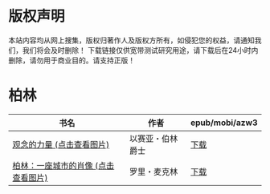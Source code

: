 # 版权声明

本站内容均从网上搜集，版权归著作人及版权方所有，如侵犯您的权益，请通知我们，我们将会及时删除！ 下载链接仅供宽带测试研究用途，请下载后在24小时内删除，请勿用于商业目的。请支持正版！

# 柏林

| 书名 | 作者 | epub/mobi/azw3 |
| --- | --- | --- |
| [观念的力量 (点击查看图片)](https://www.dushupai.com/attachment/2024/06/09/835be33994800693.jpg) | 以赛亚・伯林爵士 | [下载](https://url89.ctfile.com/f/31084289-1356989647-f5b2ba?p=8866) |
| [柏林：一座城市的肖像 (点击查看图片)](https://www.dushupai.com/attachment/2024/06/06/cdb25213ade674ec.jpg) | 罗里・麦克林 | [下载](https://url89.ctfile.com/f/31084289-1357031386-75dd02?p=8866) |
